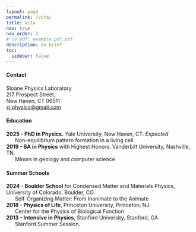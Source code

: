 ```yaml
---
layout: page
permalink: /vita/
title: vita
nav: true
nav_order: 3
# cv_pdf: example_pdf.pdf
description: in brief
toc:
  sidebar: false
---
```


#### Contact
Sloane Physics Laboratory<br/>
217 Prospect Street,<br/>
New Haven, CT 06511<br/>
xj.physics@gmail.com

#### Education
**2025 - PhD in Physics.** Yale University, New Haven, CT. *Expected* <br/>
&nbsp;&nbsp;&nbsp;&nbsp;&nbsp;&nbsp;Non-equilibrium pattern formation in a living cell<br/>
**2019 - BA in Physics** with Highest Honors. Vanderbilt University, Nashville, TN.<br/>
&nbsp;&nbsp;&nbsp;&nbsp;&nbsp;&nbsp;Minors in geology and computer science

#### Summer Schools
**2024 - Boulder School** for Condensed Matter and Materials Physics, University of Colorado, Boulder, CO.<br/>
&nbsp;&nbsp;&nbsp;&nbsp;&nbsp;&nbsp;Self-Organizing Matter: From Inanimate to the Animate<br/>
**2018 - Physics of Life**, Princeton University, Princeton, NJ.<br/>
&nbsp;&nbsp;&nbsp;&nbsp;&nbsp;&nbsp;Center for the Physics of Biological Function<br/>
**2013 - Intensive in Physics**, Stanford University, Stanford, CA.<br/>
&nbsp;&nbsp;&nbsp;&nbsp;&nbsp;&nbsp;Stanford Summer Session.
